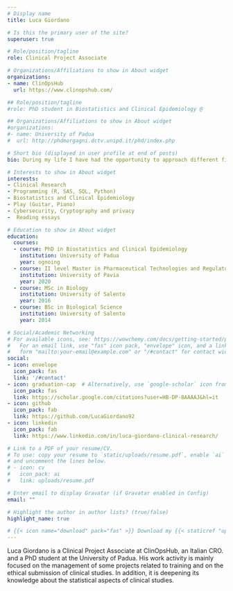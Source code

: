 ```yaml
---
# Display name
title: Luca Giordano

# Is this the primary user of the site?
superuser: true

# Role/position/tagline
role: Clinical Project Associate

# Organizations/Affiliations to show in About widget
organizations:
- name: ClinOpsHub
  url: https://www.clinopshub.com/

## Role/position/tagline
#role: PhD student in Biostatistics and Clinical Epidemiology @

## Organizations/Affiliations to show in About widget
#organizations:
#- name: University of Padua
#  url: http://phdmorgagni.dctv.unipd.it/phd/index.php

# Short bio (displayed in user profile at end of posts)
bio: During my life I have had the opportunity to approach different fields, such as biology, music, statistics and information technology; and I had the opportunity and the will to do everything with the utmost passion and dedication.

# Interests to show in About widget
interests:
- Clinical Research
- Programming (R, SAS, SQL, Python)
- Biostatistics and Clinical Epidemiology
- Play (Guitar, Piano)
- Cybersecurity, Cryptography and privacy
-  Reading essays

# Education to show in About widget
education:
  courses:
  - course: PhD in Biostatistics and Clinical Epidemiology
    institution: University of Padua
    year: ognoing
  - course: II level Master in Pharmaceutical Technologies and Regulatory Activities
    institution: University of Pavia
    year: 2020
  - course: MSc in Biology
    institution: University of Salento
    year: 2016
  - course: BSc in Biological Science
    institution: University of Salento
    year: 2014

# Social/Academic Networking
# For available icons, see: https://wowchemy.com/docs/getting-started/page-builder/#icons
#   For an email link, use "fas" icon pack, "envelope" icon, and a link in the
#   form "mailto:your-email@example.com" or "/#contact" for contact widget.
social:
- icon: envelope
  icon_pack: fas
  link: '/#contact'
- icon: graduation-cap  # Alternatively, use `google-scholar` icon from `ai` icon pack
  icon_pack: fas
  link: https://scholar.google.com/citations?user=HB-DP-8AAAAJ&hl=it
- icon: github
  icon_pack: fab
  link: https://github.com/LucaGiordano92
- icon: linkedin
  icon_pack: fab
  link: https://www.linkedin.com/in/luca-giordano-clinical-research/

# Link to a PDF of your resume/CV.
# To use: copy your resume to `static/uploads/resume.pdf`, enable `ai` icons in `params.toml`, 
# and uncomment the lines below.
# - icon: cv
#   icon_pack: ai
#   link: uploads/resume.pdf

# Enter email to display Gravatar (if Gravatar enabled in Config)
email: ""

# Highlight the author in author lists? (true/false)
highlight_name: true

# {{< icon name="download" pack="fas" >}} Download my {{< staticref "uploads/demo_resume.pdf" "newtab" >}}resumé{{< /staticref >}}.
---
```


Luca Giordano is a Clinical Project Associate at ClinOpsHub, an Italian CRO. and a PhD student at the University of Padua. His work activity is mainly focused on the management of some projects related to training and on the ethical submission of clinical studies. In addition, it is deepening its knowledge about the statistical aspects of clinical studies.




